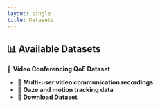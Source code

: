 ```yaml
---
layout: single
title: Datasets
---
```


## 📊 Available Datasets
📂 **Video Conferencing QoE Dataset**  
- 🎥 **Multi-user video communication recordings**
- 👀 **Gaze and motion tracking data**
- 📩 **[Download Dataset](https://your-dataset-link)**
